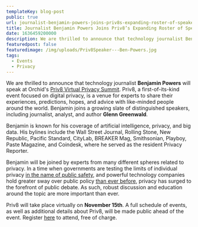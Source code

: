 ```yaml
---
templateKey: blog-post
public: true
url: journalist-benjamin-powers-joins-priv8s-expanding-roster-of-speakers
title: Journalist Benjamin Powers Joins Priv8’s Expanding Roster of Speakers
date: 1636459200000
description: We are thrilled to announce that technology journalist Benjamin Powers will speak at Orchid’s Priv8 Virtual Privacy Summit. Priv8, a first-of-its-kind event focused on digital privacy, is a venue for experts to share their experiences, predictions, hopes, and advice with like-minded people around the world. Benjamin joins a growing slate of distinguished speakers, including journalist, analyst, and author Glenn Greenwald.
featuredpost: false
featuredimage: /img/uploads/Priv8Speaker---Ben-Powers.jpg
tags:
  - Events
  - Privacy
---
```

We are thrilled to announce that technology journalist **Benjamin Powers** will speak at Orchid's [Priv8 Virtual Privacy Summit](https://www.orchid.com/priv8/). Priv8, a first-of-its-kind event focused on digital privacy, is a venue for experts to share their experiences, predictions, hopes, and advice with like-minded people around the world. Benjamin joins a growing slate of distinguished speakers, including journalist, analyst, and author **Glenn Greenwald**.

Benjamin is known for his coverage of artificial intelligence, privacy, and big data. His bylines include the Wall Street Journal, Rolling Stone,  New Republic, Pacific Standard, CityLab, BREAKER Mag, Smithsonian, Playboy,  Paste Magazine, and Coindesk, where he served as the resident Privacy Reporter.

Benjamin will be joined by experts from many different spheres related to privacy. In a time when governments are testing the limits of individual privacy [in the name of public safety](https://www.reddit.com/r/orchid/comments/mo6ai4/priv8_kara_swisher_speaks_with_audrey_tang_on_how/), and powerful technology companies hold greater sway over public policy [than ever before](https://www.wsj.com/articles/how-big-tech-got-even-bigger-11612587632), privacy has surged to the forefront of public debate. As such, robust discussion and education around the topic are more important than ever.

Priv8 will take place virtually on **November 15th**. A full schedule of events, as well as additional details about Priv8, will be made public ahead of the event. Register [here](https://www.orchid.com/priv8) to attend, free of charge.